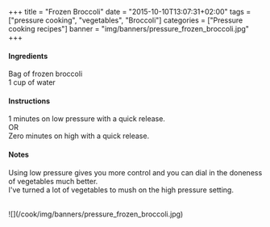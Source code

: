 +++
title = "Frozen Broccoli"
date = "2015-10-10T13:07:31+02:00"
tags = ["pressure cooking", "vegetables", "Broccoli"]
categories = ["Pressure cooking recipes"]
banner = "img/banners/pressure_frozen_broccoli.jpg"
+++

#### Ingredients
Bag of frozen broccoli  
1 cup of water  

#### Instructions
1 minutes on low pressure with a quick release.  
OR  
Zero minutes on high with a quick release.  

#### Notes
Using low pressure gives you more control and you can dial in the doneness of vegetables much better.  
I've turned a lot of vegetables to mush on the high pressure setting.  

<br>
![](/cook/img/banners/pressure_frozen_broccoli.jpg)
